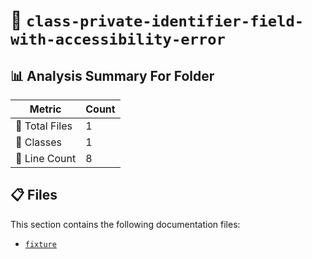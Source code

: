 # 📁 `class-private-identifier-field-with-accessibility-error`

## 📊 Analysis Summary For Folder

| Metric | Count |
|--------|-------|
| 📁 Total Files | 1 |
| 🧱 Classes | 1 |
| 🔢 Line Count | 8 |


## 📋 Files

This section contains the following documentation files:

- [`fixture`](./fixture.md)